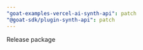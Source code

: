 ```yaml
---
"goat-examples-vercel-ai-synth-api": patch
"@goat-sdk/plugin-synth-api": patch
---
```


Release package
